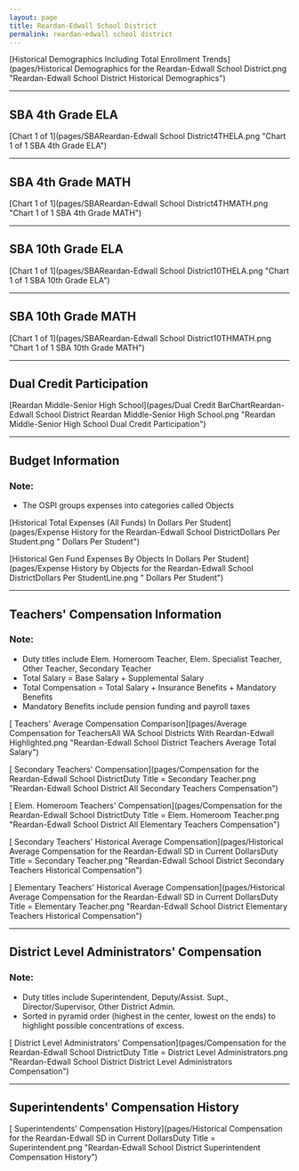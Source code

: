 ```yaml
---
layout: page
title: Reardan-Edwall School District
permalink: reardan-edwall school district
---
```



[Historical Demographics Including Total Enrollment Trends](pages/Historical Demographics for the Reardan-Edwall School District.png "Reardan-Edwall School District Historical Demographics")

___

## SBA 4th Grade ELA

[Chart 1 of 1](pages/SBAReardan-Edwall School District4THELA.png "Chart 1 of 1 SBA 4th Grade ELA")


___

## SBA 4th Grade MATH

[Chart 1 of 1](pages/SBAReardan-Edwall School District4THMATH.png "Chart 1 of 1 SBA 4th Grade MATH")


___

## SBA 10th Grade ELA

[Chart 1 of 1](pages/SBAReardan-Edwall School District10THELA.png "Chart 1 of 1 SBA 10th Grade ELA")


___

## SBA 10th Grade MATH

[Chart 1 of 1](pages/SBAReardan-Edwall School District10THMATH.png "Chart 1 of 1 SBA 10th Grade MATH")


___

## Dual Credit Participation

[Reardan Middle-Senior High School](pages/Dual Credit BarChartReardan-Edwall School District Reardan Middle-Senior High School.png "Reardan Middle-Senior High School Dual Credit Participation")


___

## Budget Information
### Note:
- The OSPI groups expenses into categories called Objects

[Historical Total Expenses (All Funds) In Dollars Per Student](pages/Expense History for the Reardan-Edwall School DistrictDollars Per Student.png " Dollars Per Student")

[Historical Gen Fund Expenses By Objects In Dollars Per Student](pages/Expense History by Objects for the Reardan-Edwall School DistrictDollars Per StudentLine.png " Dollars Per Student")


___

## Teachers' Compensation Information
### Note:
- Duty titles include Elem. Homeroom Teacher, Elem. Specialist Teacher, Other Teacher, Secondary Teacher
- Total Salary = Base Salary + Supplemental Salary
- Total Compensation = Total Salary + Insurance Benefits + Mandatory Benefits
- Mandatory Benefits include pension funding and payroll taxes

[ Teachers' Average Compensation Comparison](pages/Average Compensation for TeachersAll WA School Districts With Reardan-Edwall Highlighted.png "Reardan-Edwall School District Teachers Average Total Salary")

[ Secondary Teachers' Compensation](pages/Compensation for the Reardan-Edwall School DistrictDuty Title = Secondary Teacher.png "Reardan-Edwall School District All Secondary Teachers Compensation")

[ Elem. Homeroom Teachers' Compensation](pages/Compensation for the Reardan-Edwall School DistrictDuty Title = Elem. Homeroom Teacher.png "Reardan-Edwall School District All Elementary Teachers Compensation")

[ Secondary Teachers' Historical Average Compensation](pages/Historical Average Compensation for the Reardan-Edwall SD in Current DollarsDuty Title = Secondary Teacher.png "Reardan-Edwall School District Secondary Teachers Historical Compensation")

[ Elementary Teachers' Historical Average Compensation](pages/Historical Average Compensation for the Reardan-Edwall SD in Current DollarsDuty Title = Elementary Teacher.png "Reardan-Edwall School District Elementary Teachers Historical Compensation")


___

## District Level Administrators' Compensation

### Note:
- Duty titles include Superintendent, Deputy/Assist. Supt., Director/Supervisor, Other District Admin.
- Sorted in pyramid order (highest in the center, lowest on the ends) to highlight possible concentrations of excess.

[ District Level Administrators' Compensation](pages/Compensation for the Reardan-Edwall School DistrictDuty Title = District Level Administrators.png "Reardan-Edwall School District District Level Administrators Compensation")


___

## Superintendents' Compensation History

[ Superintendents' Compensation History](pages/Historical Compensation for the Reardan-Edwall SD in Current DollarsDuty Title = Superintendent.png "Reardan-Edwall School District Superintendent Compensation History")

